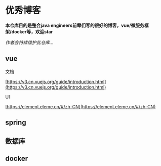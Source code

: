 # 优秀博客
**本仓库目的是整合java engineers前辈们写的很好的博客，vue/微服务框架/docker等，欢迎star**

*作者会持续维护此仓库...*

## vue

<!--待更新...-->

文档

[https://v3.cn.vuejs.org/guide/introduction.html](https://v3.cn.vuejs.org/guide/introduction.html)

UI

[https://element.eleme.cn/#/zh-CN](https://element.eleme.cn/#/zh-CN)

## spring

<!--待更新...-->

## 数据库

<!--待更新...-->

## docker

<!--待更新...-->
